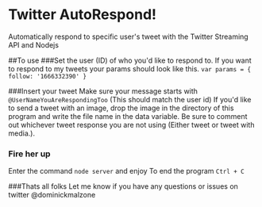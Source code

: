 # Twitter AutoRespond!
Automatically respond to specific user's tweet with the Twitter Streaming API and Nodejs


##To use
###Set the user (ID) of who you'd like to respond to.
If you want to respond to my tweets your params should look like this.
`var params = { follow: '1666332390' }`

###Insert your tweet
Make sure your message starts with `@UserNameYouAreRespondingToo` (This should match the user id)
If you'd like to send a tweet with an image, drop the image in the directory of this program and write the file name in the data variable. 
Be sure to comment out whichever tweet response you are not using (Either tweet or tweet with media.).

### Fire her up
Enter the command `node server` and enjoy
To end the program `Ctrl + C`

###Thats all folks
Let me know if you have any questions or issues on twitter @dominickmalzone



